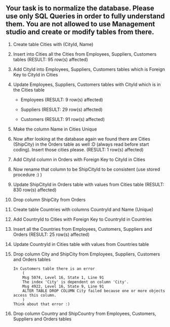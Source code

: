 ## Your task is to normalize the database. Please use only SQL Queries in order to fully understand them. You are not allowed to use Management studio and create or modify tables from there.

1. Create table Cities with (CityId, Name)

2. Insert into Cities all the Cities from Employees, Suppliers, Customers tables (RESULT: 95 row(s) affected)

3. Add CityId into Employees, Suppliers, Customers tables which is Foreign Key to CityId in Cities

4. Update Employees, Suppliers, Customers tables with CityId which is in the Cities table

	- Employees (RESULT: 9 row(s) affected)

	- Suppliers (RESULT: 29 row(s) affected)

	- Customers (RESULT: 91 row(s) affected)

5. Make the column Name in Cities Unique

6. Now after looking at the database again we found there are Cities (ShipCity) in the Orders table as well :D (always read before start coding). Insert those cities please. (RESULT: 1 row(s) affected)

7. Add CityId column in Orders with Foreign Key to CityId in Cities

8. Now rename that column to be ShipCityId to be consistent (use stored procedure :) )

9. Update ShipCityId in Orders table with values from Cities table (RESULT: 830 row(s) affected)

10. Drop column ShipCity from Orders

11. Create table Countries with columns CountryId and Name (Unique)

12. Add CountryId to Cities with Foreign Key to CountryId in Countries

13. Insert all the Countries from Employees, Customers, Suppliers and Orders (RESULT: 25 row(s) affected)

14. Update CountryId in Cities table with values from Countries table

15. Drop column City and ShipCity from Employees, Suppliers, Customers and Orders tables

	```
	In Customers table there is an error
		(
		Msg 5074, Level 16, State 1, Line 91
		The index 'City' is dependent on column 'City'.
		Msg 4922, Level 16, State 9, Line 91
		ALTER TABLE DROP COLUMN City failed because one or more objects access this column.
		)
	Think about that error :)
	```

16. Drop column Country and ShipCountry from Employees, Customers, Suppliers and Orders tables